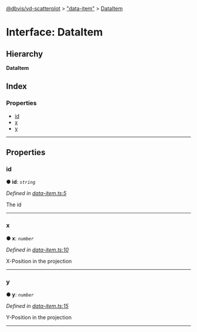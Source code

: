 [@dbvis/vd-scatterplot](../README.md) > ["data-item"](../modules/_data_item_.md) > [DataItem](../interfaces/_data_item_.dataitem.md)

# Interface: DataItem

## Hierarchy

**DataItem**

## Index

### Properties

* [id](_data_item_.dataitem.md#id)
* [x](_data_item_.dataitem.md#x)
* [y](_data_item_.dataitem.md#y)

---

## Properties

<a id="id"></a>

###  id

**● id**: *`string`*

*Defined in [data-item.ts:5](https://github.com/dbvis-ukon/vd-scatterplot/blob/74ab5b9/src/scatterplot/data-item.ts#L5)*

The id

___
<a id="x"></a>

###  x

**● x**: *`number`*

*Defined in [data-item.ts:10](https://github.com/dbvis-ukon/vd-scatterplot/blob/74ab5b9/src/scatterplot/data-item.ts#L10)*

X-Position in the projection

___
<a id="y"></a>

###  y

**● y**: *`number`*

*Defined in [data-item.ts:15](https://github.com/dbvis-ukon/vd-scatterplot/blob/74ab5b9/src/scatterplot/data-item.ts#L15)*

Y-Position in the projection

___

